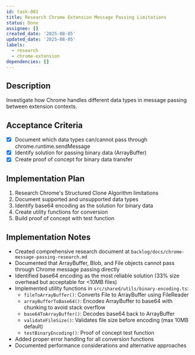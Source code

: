 ```yaml
---
id: task-001
title: Research Chrome Extension Message Passing Limitations
status: Done
assignee: []
created_date: '2025-08-05'
updated_date: '2025-08-05'
labels:
  - research
  - chrome-extension
dependencies: []
---
```


## Description

Investigate how Chrome handles different data types in message passing between extension contexts.

## Acceptance Criteria

- [x] Document which data types can/cannot pass through chrome.runtime.sendMessage
- [x] Identify solution for passing binary data (ArrayBuffer)
- [x] Create proof of concept for binary data transfer

## Implementation Plan

1. Research Chrome's Structured Clone Algorithm limitations
2. Document supported and unsupported data types
3. Identify base64 encoding as the solution for binary data
4. Create utility functions for conversion
5. Build proof of concept with test function

## Implementation Notes

- Created comprehensive research document at `backlog/docs/chrome-message-passing-research.md`
- Documented that ArrayBuffer, Blob, and File objects cannot pass through Chrome message passing directly
- Identified base64 encoding as the most reliable solution (33% size overhead but acceptable for <10MB files)
- Implemented utility functions in `src/shared/utils/binary-encoding.ts`:
  - `fileToArrayBuffer()`: Converts File to ArrayBuffer using FileReader
  - `arrayBufferToBase64()`: Encodes ArrayBuffer to base64 with chunking to avoid stack overflow
  - `base64ToArrayBuffer()`: Decodes base64 back to ArrayBuffer
  - `validateFileSize()`: Validates file size before encoding (max 10MB default)
  - `testBinaryEncoding()`: Proof of concept test function
- Added proper error handling for all conversion functions
- Documented performance considerations and alternative approaches

